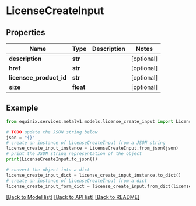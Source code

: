 # LicenseCreateInput


## Properties

Name | Type | Description | Notes
------------ | ------------- | ------------- | -------------
**description** | **str** |  | [optional] 
**href** | **str** |  | [optional] 
**licensee_product_id** | **str** |  | [optional] 
**size** | **float** |  | [optional] 

## Example

```python
from equinix.services.metalv1.models.license_create_input import LicenseCreateInput

# TODO update the JSON string below
json = "{}"
# create an instance of LicenseCreateInput from a JSON string
license_create_input_instance = LicenseCreateInput.from_json(json)
# print the JSON string representation of the object
print(LicenseCreateInput.to_json())

# convert the object into a dict
license_create_input_dict = license_create_input_instance.to_dict()
# create an instance of LicenseCreateInput from a dict
license_create_input_form_dict = license_create_input.from_dict(license_create_input_dict)
```
[[Back to Model list]](../README.md#documentation-for-models) [[Back to API list]](../README.md#documentation-for-api-endpoints) [[Back to README]](../README.md)


